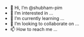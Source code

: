 - 👋 Hi, I’m @shubham-pim
- 👀 I’m interested in ...
- 🌱 I’m currently learning ...
- 💞️ I’m looking to collaborate on ...
- 📫 How to reach me ...

<!---
shubham-pim/shubham-pim is a ✨ special ✨ repository because its `README.md` (this file) appears on your GitHub profile.
You can click the Preview link to take a look at your changes.
--->
